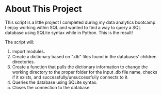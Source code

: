 # About This Project

This script is a little project I completed during my data analytics bootcamp.
I enjoy working within SQL and wanted to find a way to query a SQL database using SQLite syntax while in Python.
This is the result!

The script will:
1. Import modules.
2. Create a dictionary based on ".db" files found in the databases' children directories.
3. Create a function that pulls the dictionary information to change the working directory to the proper folder for the input .db file name, checks if it exists, and successfully/unsuccessfully connects to it.
4. Queries the database using SQLite syntax.
5. Closes the connection to the database.
